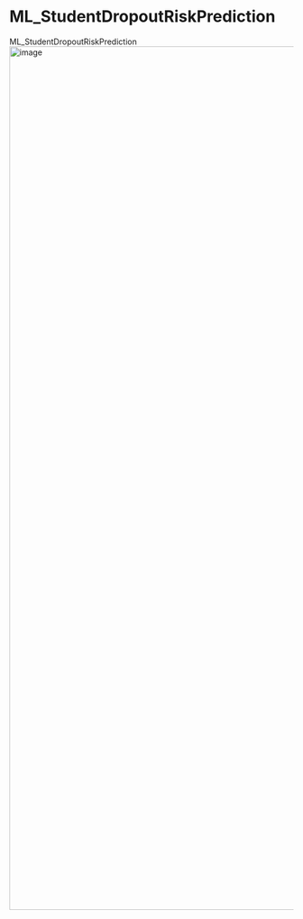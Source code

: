 # ML_StudentDropoutRiskPrediction
ML_StudentDropoutRiskPrediction
<img width="2848" height="1532" alt="image" src="https://github.com/user-attachments/assets/a2574c66-7408-445a-b55c-8a78c6fe9fa2" />
